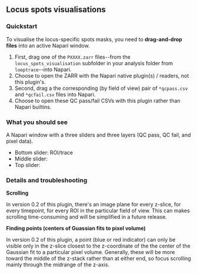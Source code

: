## Locus spots visualisations

### Quickstart
To visualise the locus-specific spots masks, you need to __drag-and-drop files__ into an active Napari window. 
1. First, drag one of the `PXXXX.zarr` files--from the `locus_spots_visualisation` subfolder in your analysis folder from `looptrace`--into Napari.
1. Choose to open the ZARR with the Napari native plugin(s) / readers, not this plugin's.
1. Second, drag a the corresponding (by field of view) pair of `*qcpass.csv` and `*qcfail.csv` files into Napari.
1. Choose to open these QC pass/fail CSVs with this plugin rather than Napari builtins.

### What you should see
A Napari window with a three sliders and three layers (QC pass, QC fail, and pixel data).
- Bottom slider: ROI/trace
- Middle slider: 
- Top slider: 


### Details and troubleshooting
__Scrolling__

In version 0.2 of this plugin, there's an image plane for every z-slice, for every timepoint, for every ROI in the particular field of view. 
This can makes scrolling time-consuming and will be simplified in a future release. 

__Finding points (centers of Guassian fits to pixel volume)__

In version 0.2 of this plugin, a point (blue or red indicator) can only be visible only in the z-slice closest to the z-coordinate of the the center of the Gaussian fit to a particular pixel volume. Generally, these will be more toward the middle of the z-stack rather than at either end, so focus scrolling mainly through the midrange of the z-axis.

